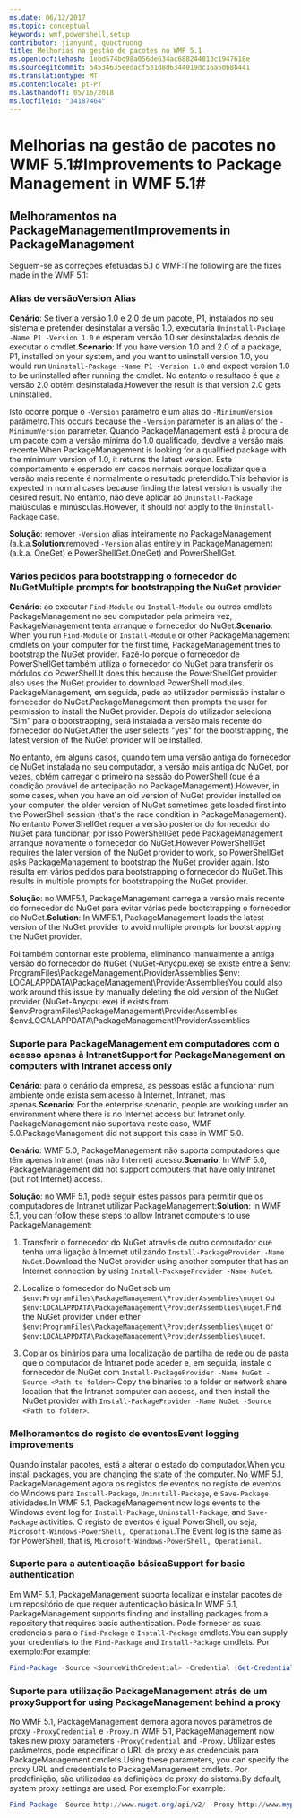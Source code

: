 ```yaml
---
ms.date: 06/12/2017
ms.topic: conceptual
keywords: wmf,powershell,setup
contributor: jianyunt, quoctruong
title: Melhorias na gestão de pacotes no WMF 5.1
ms.openlocfilehash: 1ebd574bd98a056de634ac688244813c1947618e
ms.sourcegitcommit: 54534635eedacf531d8d6344019dc16a50b8b441
ms.translationtype: MT
ms.contentlocale: pt-PT
ms.lasthandoff: 05/16/2018
ms.locfileid: "34187464"
---
```

# <a name="improvements-to-package-management-in-wmf-51"></a><span data-ttu-id="8abea-103">Melhorias na gestão de pacotes no WMF 5.1#</span><span class="sxs-lookup"><span data-stu-id="8abea-103">Improvements to Package Management in WMF 5.1#</span></span>

## <a name="improvements-in-packagemanagement"></a><span data-ttu-id="8abea-104">Melhoramentos na PackageManagement</span><span class="sxs-lookup"><span data-stu-id="8abea-104">Improvements in PackageManagement</span></span> ##
<span data-ttu-id="8abea-105">Seguem-se as correções efetuadas 5.1 o WMF:</span><span class="sxs-lookup"><span data-stu-id="8abea-105">The following are the fixes made in the WMF 5.1:</span></span>

### <a name="version-alias"></a><span data-ttu-id="8abea-106">Alias de versão</span><span class="sxs-lookup"><span data-stu-id="8abea-106">Version Alias</span></span>

<span data-ttu-id="8abea-107">**Cenário**: Se tiver a versão 1.0 e 2.0 de um pacote, P1, instalados no seu sistema e pretender desinstalar a versão 1.0, executaria `Uninstall-Package -Name P1 -Version 1.0` e esperam versão 1.0 ser desinstaladas depois de executar o cmdlet.</span><span class="sxs-lookup"><span data-stu-id="8abea-107">**Scenario**: If you have version 1.0 and 2.0 of a package, P1, installed on your system, and you want to uninstall version 1.0, you would run `Uninstall-Package -Name P1 -Version 1.0` and expect version 1.0 to be uninstalled after running the cmdlet.</span></span> <span data-ttu-id="8abea-108">No entanto o resultado é que a versão 2.0 obtém desinstalada.</span><span class="sxs-lookup"><span data-stu-id="8abea-108">However the result is that version 2.0 gets uninstalled.</span></span>

<span data-ttu-id="8abea-109">Isto ocorre porque o `-Version` parâmetro é um alias do `-MinimumVersion` parâmetro.</span><span class="sxs-lookup"><span data-stu-id="8abea-109">This occurs because the `-Version` parameter is an alias of the `-MinimumVersion` parameter.</span></span> <span data-ttu-id="8abea-110">Quando PackageManagement está à procura de um pacote com a versão mínima do 1.0 qualificado, devolve a versão mais recente.</span><span class="sxs-lookup"><span data-stu-id="8abea-110">When PackageManagement is looking for a qualified package with the minimum version of 1.0, it returns the latest version.</span></span> <span data-ttu-id="8abea-111">Este comportamento é esperado em casos normais porque localizar que a versão mais recente é normalmente o resultado pretendido.</span><span class="sxs-lookup"><span data-stu-id="8abea-111">This behavior is expected in normal cases because finding the latest version is usually the desired result.</span></span> <span data-ttu-id="8abea-112">No entanto, não deve aplicar ao `Uninstall-Package` maiúsculas e minúsculas.</span><span class="sxs-lookup"><span data-stu-id="8abea-112">However, it should not apply to the `Uninstall-Package` case.</span></span>

<span data-ttu-id="8abea-113">**Solução**: remover `-Version` alias inteiramente no PackageManagement (a.k.a.</span><span class="sxs-lookup"><span data-stu-id="8abea-113">**Solution**:removed `-Version` alias entirely in PackageManagement (a.k.a.</span></span> <span data-ttu-id="8abea-114">OneGet) e PowerShellGet.</span><span class="sxs-lookup"><span data-stu-id="8abea-114">OneGet) and PowerShellGet.</span></span>

### <a name="multiple-prompts-for-bootstrapping-the-nuget-provider"></a><span data-ttu-id="8abea-115">Vários pedidos para bootstrapping o fornecedor do NuGet</span><span class="sxs-lookup"><span data-stu-id="8abea-115">Multiple prompts for bootstrapping the NuGet provider</span></span>

<span data-ttu-id="8abea-116">**Cenário**: ao executar `Find-Module` ou `Install-Module` ou outros cmdlets PackageManagement no seu computador pela primeira vez, PackageManagement tenta arranque o fornecedor do NuGet.</span><span class="sxs-lookup"><span data-stu-id="8abea-116">**Scenario**: When you run `Find-Module` or `Install-Module` or other PackageManagement cmdlets on your computer for the first time, PackageManagement tries to bootstrap the NuGet provider.</span></span> <span data-ttu-id="8abea-117">Fazê-lo porque o fornecedor de PowerShellGet também utiliza o fornecedor do NuGet para transferir os módulos do PowerShell.</span><span class="sxs-lookup"><span data-stu-id="8abea-117">It does this because the PowerShellGet provider also uses the NuGet provider to download PowerShell modules.</span></span> <span data-ttu-id="8abea-118">PackageManagement, em seguida, pede ao utilizador permissão instalar o fornecedor do NuGet.</span><span class="sxs-lookup"><span data-stu-id="8abea-118">PackageManagement then prompts the user for permission to install the NuGet provider.</span></span> <span data-ttu-id="8abea-119">Depois do utilizador seleciona "Sim" para o bootstrapping, será instalada a versão mais recente do fornecedor do NuGet.</span><span class="sxs-lookup"><span data-stu-id="8abea-119">After the user selects "yes" for the bootstrapping, the latest version of the NuGet provider will be installed.</span></span>

<span data-ttu-id="8abea-120">No entanto, em alguns casos, quando tem uma versão antiga do fornecedor de NuGet instalada no seu computador, a versão mais antiga do NuGet, por vezes, obtém carregar o primeiro na sessão do PowerShell (que é a condição provável de antecipação no PackageManagement).</span><span class="sxs-lookup"><span data-stu-id="8abea-120">However, in some cases, when you have an old version of NuGet provider installed on your computer, the older version of NuGet sometimes gets loaded first into the PowerShell session (that's the race condition in PackageManagement).</span></span> <span data-ttu-id="8abea-121">No entanto PowerShellGet requer a versão posterior do fornecedor do NuGet para funcionar, por isso PowerShellGet pede PackageManagement arranque novamente o fornecedor do NuGet.</span><span class="sxs-lookup"><span data-stu-id="8abea-121">However PowerShellGet requires the later version of the NuGet provider to work, so PowerShellGet asks PackageManagement to bootstrap the NuGet provider again.</span></span> <span data-ttu-id="8abea-122">Isto resulta em vários pedidos para bootstrapping o fornecedor do NuGet.</span><span class="sxs-lookup"><span data-stu-id="8abea-122">This results in multiple prompts for bootstrapping the NuGet provider.</span></span>

<span data-ttu-id="8abea-123">**Solução**: no WMF5.1, PackageManagement carrega a versão mais recente do fornecedor do NuGet para evitar várias pede bootstrapping o fornecedor do NuGet.</span><span class="sxs-lookup"><span data-stu-id="8abea-123">**Solution**: In WMF5.1, PackageManagement loads the latest version of the NuGet provider to avoid multiple prompts for bootstrapping the NuGet provider.</span></span>

<span data-ttu-id="8abea-124">Foi também contornar este problema, eliminando manualmente a antiga versão do fornecedor do NuGet (NuGet-Anycpu.exe) se existe entre a $env: ProgramFiles\PackageManagement\ProviderAssemblies $env: LOCALAPPDATA\PackageManagement\ProviderAssemblies</span><span class="sxs-lookup"><span data-stu-id="8abea-124">You could also work around this issue by manually deleting the old version of the NuGet provider (NuGet-Anycpu.exe) if exists from $env:ProgramFiles\PackageManagement\ProviderAssemblies $env:LOCALAPPDATA\PackageManagement\ProviderAssemblies</span></span>


### <a name="support-for-packagemanagement-on-computers-with-intranet-access-only"></a><span data-ttu-id="8abea-125">Suporte para PackageManagement em computadores com o acesso apenas à Intranet</span><span class="sxs-lookup"><span data-stu-id="8abea-125">Support for PackageManagement on computers with Intranet access only</span></span>

<span data-ttu-id="8abea-126">**Cenário**: para o cenário da empresa, as pessoas estão a funcionar num ambiente onde exista sem acesso à Internet, Intranet, mas apenas.</span><span class="sxs-lookup"><span data-stu-id="8abea-126">**Scenario**: For the enterprise scenario, people are working under an environment where there is no Internet access but Intranet only.</span></span> <span data-ttu-id="8abea-127">PackageManagement não suportava neste caso, WMF 5.0.</span><span class="sxs-lookup"><span data-stu-id="8abea-127">PackageManagement did not support this case in WMF 5.0.</span></span>

<span data-ttu-id="8abea-128">**Cenário**: WMF 5.0, PackageManagement não suporta computadores que têm apenas Intranet (mas não Internet) acesso.</span><span class="sxs-lookup"><span data-stu-id="8abea-128">**Scenario**: In WMF 5.0, PackageManagement did not support computers that have only Intranet (but not Internet) access.</span></span>

<span data-ttu-id="8abea-129">**Solução**: no WMF 5.1, pode seguir estes passos para permitir que os computadores de Intranet utilizar PackageManagement:</span><span class="sxs-lookup"><span data-stu-id="8abea-129">**Solution**: In WMF 5.1, you can follow these steps to allow Intranet computers to use PackageManagement:</span></span>

1. <span data-ttu-id="8abea-130">Transferir o fornecedor do NuGet através de outro computador que tenha uma ligação à Internet utilizando `Install-PackageProvider -Name NuGet`.</span><span class="sxs-lookup"><span data-stu-id="8abea-130">Download the NuGet provider using another computer that has an Internet connection by using `Install-PackageProvider -Name NuGet`.</span></span>

2. <span data-ttu-id="8abea-131">Localize o fornecedor do NuGet sob um `$env:ProgramFiles\PackageManagement\ProviderAssemblies\nuget` ou `$env:LOCALAPPDATA\PackageManagement\ProviderAssemblies\nuget`.</span><span class="sxs-lookup"><span data-stu-id="8abea-131">Find the NuGet provider under either `$env:ProgramFiles\PackageManagement\ProviderAssemblies\nuget`  or  `$env:LOCALAPPDATA\PackageManagement\ProviderAssemblies\nuget`.</span></span>

3. <span data-ttu-id="8abea-132">Copiar os binários para uma localização de partilha de rede ou de pasta que o computador de Intranet pode aceder e, em seguida, instale o fornecedor de NuGet com `Install-PackageProvider -Name NuGet -Source <Path to folder>`.</span><span class="sxs-lookup"><span data-stu-id="8abea-132">Copy the binaries to a folder or network share location that the Intranet computer can access, and then install the NuGet provider with `Install-PackageProvider -Name NuGet -Source <Path to folder>`.</span></span>


### <a name="event-logging-improvements"></a><span data-ttu-id="8abea-133">Melhoramentos do registo de eventos</span><span class="sxs-lookup"><span data-stu-id="8abea-133">Event logging improvements</span></span>

<span data-ttu-id="8abea-134">Quando instalar pacotes, está a alterar o estado do computador.</span><span class="sxs-lookup"><span data-stu-id="8abea-134">When you install packages, you are changing the state of the computer.</span></span> <span data-ttu-id="8abea-135">No WMF 5.1, PackageManagement agora os registos de eventos no registo de eventos do Windows para `Install-Package`, `Uninstall-Package`, e `Save-Package` atividades.</span><span class="sxs-lookup"><span data-stu-id="8abea-135">In WMF 5.1, PackageManagement now logs events to the Windows event log for `Install-Package`, `Uninstall-Package`, and `Save-Package` activities.</span></span> <span data-ttu-id="8abea-136">O registo de eventos é igual PowerShell, ou seja, `Microsoft-Windows-PowerShell, Operational`.</span><span class="sxs-lookup"><span data-stu-id="8abea-136">The Event log  is the same as for PowerShell, that is, `Microsoft-Windows-PowerShell, Operational`.</span></span>

### <a name="support-for-basic-authentication"></a><span data-ttu-id="8abea-137">Suporte para a autenticação básica</span><span class="sxs-lookup"><span data-stu-id="8abea-137">Support for basic authentication</span></span>

<span data-ttu-id="8abea-138">Em WMF 5.1, PackageManagement suporta localizar e instalar pacotes de um repositório de que requer autenticação básica.</span><span class="sxs-lookup"><span data-stu-id="8abea-138">In WMF 5.1, PackageManagement supports finding and installing packages from a repository that requires basic authentication.</span></span> <span data-ttu-id="8abea-139">Pode fornecer as suas credenciais para o `Find-Package` e `Install-Package` cmdlets.</span><span class="sxs-lookup"><span data-stu-id="8abea-139">You can supply your credentials to the `Find-Package` and `Install-Package` cmdlets.</span></span> <span data-ttu-id="8abea-140">Por exemplo:</span><span class="sxs-lookup"><span data-stu-id="8abea-140">For example:</span></span>

``` PowerShell
Find-Package -Source <SourceWithCredential> -Credential (Get-Credential)
```
### <a name="support-for-using-packagemanagement-behind-a-proxy"></a><span data-ttu-id="8abea-141">Suporte para utilização PackageManagement atrás de um proxy</span><span class="sxs-lookup"><span data-stu-id="8abea-141">Support for using PackageManagement behind a proxy</span></span>

<span data-ttu-id="8abea-142">No WMF 5.1, PackageManagement demora agora novos parâmetros de proxy `-ProxyCredential` e `-Proxy`.</span><span class="sxs-lookup"><span data-stu-id="8abea-142">In WMF 5.1, PackageManagement now takes new proxy parameters `-ProxyCredential` and `-Proxy`.</span></span> <span data-ttu-id="8abea-143">Utilizar estes parâmetros, pode especificar o URL de proxy e as credenciais para PackageManagement cmdlets.</span><span class="sxs-lookup"><span data-stu-id="8abea-143">Using these parameters, you can specify the proxy URL and credentials to PackageManagement cmdlets.</span></span> <span data-ttu-id="8abea-144">Por predefinição, são utilizadas as definições de proxy do sistema.</span><span class="sxs-lookup"><span data-stu-id="8abea-144">By default, system proxy settings are used.</span></span> <span data-ttu-id="8abea-145">Por exemplo:</span><span class="sxs-lookup"><span data-stu-id="8abea-145">For example:</span></span>

``` PowerShell
Find-Package -Source http://www.nuget.org/api/v2/ -Proxy http://www.myproxyserver.com -ProxyCredential (Get-Credential)
```
